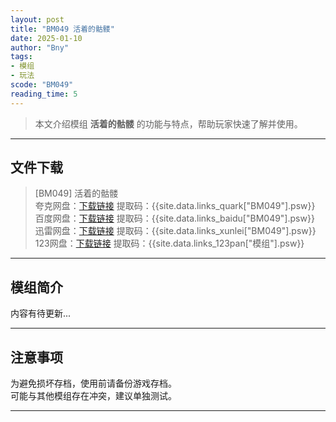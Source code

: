 ```yaml
---
layout: post
title: "BM049 活着的骷髅"
date: 2025-01-10
author: "Bny"
tags: 
- 模组
- 玩法
scode: "BM049"
reading_time: 5
---
```


> 本文介绍模组 **活着的骷髅** 的功能与特点，帮助玩家快速了解并使用。

---

## 文件下载

> [BM049] 活着的骷髅  
夸克网盘：[下载链接]({{site.data.links_quark["BM049"].url}}) 提取码：{{site.data.links_quark["BM049"].psw}}  
百度网盘：[下载链接]({{site.data.links_baidu["BM049"].url}}) 提取码：{{site.data.links_baidu["BM049"].psw}}  
迅雷网盘：[下载链接]({{site.data.links_xunlei["BM049"].url}}) 提取码：{{site.data.links_xunlei["BM049"].psw}}  
123网盘：[下载链接]({{site.data.links_123pan["模组"].url}}) 提取码：{{site.data.links_123pan["模组"].psw}}  

---

## 模组简介

>  
内容有待更新...  

---

## 注意事项

>  
为避免损坏存档，使用前请备份游戏存档。  
可能与其他模组存在冲突，建议单独测试。  

---

